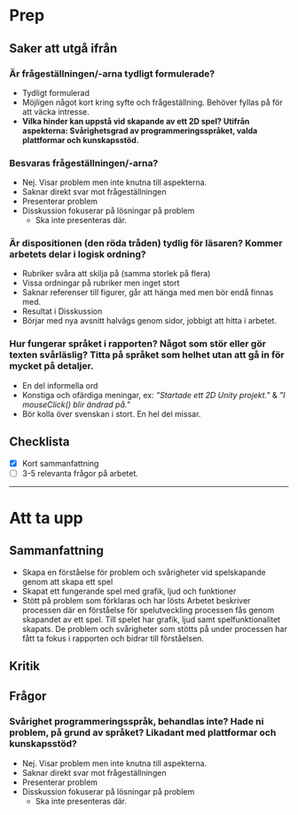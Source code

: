 # Prep

## Saker att utgå ifrån

### Är frågeställningen/-arna tydligt formulerade?
- Tydligt formulerad
- Möjligen något kort kring syfte och frågeställning. Behöver fyllas på för att väcka intresse.
- **Vilka hinder kan uppstå vid skapande av ett 2D spel? 
  Utifrån aspekterna: Svårighetsgrad av programmeringsspråket, valda plattformar och kunskapsstöd.**

### Besvaras frågeställningen/-arna?
- Nej. Visar problem men inte knutna till aspekterna.
- Saknar direkt svar mot frågeställningen
- Presenterar problem
- Disskussion fokuserar på lösningar på problem
	- Ska inte presenteras där.

### Är dispositionen (den röda tråden) tydlig för läsaren? Kommer arbetets delar i logisk ordning?
- Rubriker svåra att skilja på (samma storlek på flera)
- Vissa ordningar på rubriker men inget stort
- Saknar referenser till figurer, går att hänga med men bör endå finnas med.
- Resultat i Disskussion
- Börjar med nya avsnitt halvägs genom sidor, jobbigt att hitta i arbetet.

### Hur fungerar språket i rapporten? Något som stör eller gör texten svårläslig? Titta på språket som helhet utan att gå in för mycket på detaljer.
- En del informella ord
- Konstiga och ofärdiga meningar, ex: *"Startade ett 2D Unity projekt."* & *"I mouseClick() blir ändrad på."*
- Bör kolla över svenskan i stort. En hel del missar.

## Checklista
- [x] Kort sammanfattning
- [ ] 3-5 relevanta frågor på arbetet.

----
# Att ta upp

## Sammanfattning
- Skapa en förståelse för problem och svårigheter vid spelskapande genom att skapa ett spel
- Skapat ett fungerande spel med grafik, ljud och funktioner
- Stött på problem som förklaras och har lösts
Arbetet beskriver processen där en förståelse för spelutveckling processen fås genom skapandet av ett spel. Till spelet har grafik, ljud samt spelfunktionalitet skapats. De problem och svårigheter som stötts på under processen har fått ta fokus i rapporten och bidrar till förståelsen.

## Kritik


## Frågor

### Svårighet programmeringsspråk, behandlas inte? Hade ni problem, på grund av språket? Likadant med plattformar och kunskapsstöd?
- Nej. Visar problem men inte knutna till aspekterna.
- Saknar direkt svar mot frågeställningen
- Presenterar problem
- Disskussion fokuserar på lösningar på problem
	- Ska inte presenteras där.

